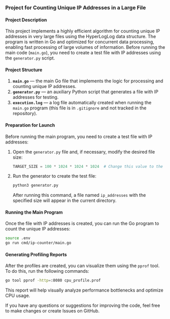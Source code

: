 ### Project for Counting Unique IP Addresses in a Large File

#### Project Description
This project implements a highly efficient algorithm for counting unique IP addresses in very large files using the HyperLogLog data structure. The program is written in Go and optimized for concurrent data processing, enabling fast processing of large volumes of information. Before running the main code (`main.go`), you need to create a test file with IP addresses using the `generator.py` script.

#### Project Structure
1. **`main.go`** — the main Go file that implements the logic for processing and counting unique IP addresses.
2. **`generator.py`** — an auxiliary Python script that generates a file with IP addresses for testing.
3. **`execution.log`** — a log file automatically created when running the `main.go` program (this file is in `.gitignore` and not tracked in the repository).

#### Preparation for Launch
Before running the main program, you need to create a test file with IP addresses:

1. Open the `generator.py` file and, if necessary, modify the desired file size:

   ```python
   TARGET_SIZE = 100 * 1024 * 1024 * 1024  # Change this value to the desired size (in bytes)
   ```

2. Run the generator to create the test file:

   ```bash
   python3 generator.py
   ```

   After running this command, a file named `ip_addresses` with the specified size will appear in the current directory.

#### Running the Main Program
Once the file with IP addresses is created, you can run the Go program to count the unique IP addresses:

```bash
source .env
go run cmd/ip-counter/main.go
```

#### Generating Profiling Reports
After the profiles are created, you can visualize them using the `pprof` tool. To do this, run the following commands:

   ```bash
   go tool pprof -http=:8080 cpu_profile.prof
   ```

   This report will help visually analyze performance bottlenecks and optimize CPU usage.

If you have any questions or suggestions for improving the code, feel free to make changes or create Issues on GitHub.
